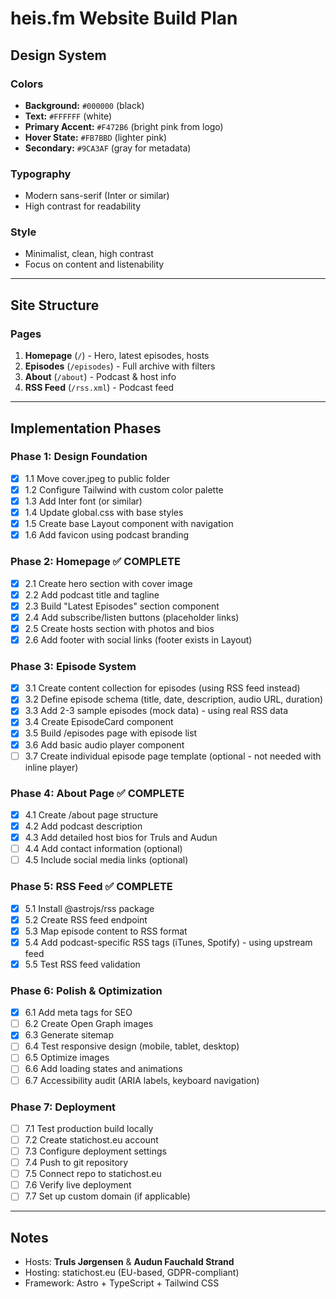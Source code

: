 # heis.fm Website Build Plan

## Design System

### Colors
- **Background:** `#000000` (black)
- **Text:** `#FFFFFF` (white)
- **Primary Accent:** `#F472B6` (bright pink from logo)
- **Hover State:** `#FB7BBD` (lighter pink)
- **Secondary:** `#9CA3AF` (gray for metadata)

### Typography
- Modern sans-serif (Inter or similar)
- High contrast for readability

### Style
- Minimalist, clean, high contrast
- Focus on content and listenability

---

## Site Structure

### Pages
1. **Homepage** (`/`) - Hero, latest episodes, hosts
2. **Episodes** (`/episodes`) - Full archive with filters
3. **About** (`/about`) - Podcast & host info
4. **RSS Feed** (`/rss.xml`) - Podcast feed

---

## Implementation Phases

### Phase 1: Design Foundation

- [x] 1.1 Move cover.jpeg to public folder
- [x] 1.2 Configure Tailwind with custom color palette
- [x] 1.3 Add Inter font (or similar)
- [x] 1.4 Update global.css with base styles
- [x] 1.5 Create base Layout component with navigation
- [x] 1.6 Add favicon using podcast branding

### Phase 2: Homepage ✅ COMPLETE

- [x] 2.1 Create hero section with cover image
- [x] 2.2 Add podcast title and tagline
- [x] 2.3 Build "Latest Episodes" section component
- [x] 2.4 Add subscribe/listen buttons (placeholder links)
- [x] 2.5 Create hosts section with photos and bios
- [x] 2.6 Add footer with social links (footer exists in Layout)

### Phase 3: Episode System

- [x] 3.1 Create content collection for episodes (using RSS feed instead)
- [x] 3.2 Define episode schema (title, date, description, audio URL, duration)
- [x] 3.3 Add 2-3 sample episodes (mock data) - using real RSS data
- [x] 3.4 Create EpisodeCard component
- [x] 3.5 Build /episodes page with episode list
- [x] 3.6 Add basic audio player component
- [ ] 3.7 Create individual episode page template (optional - not needed with inline player)

### Phase 4: About Page ✅ COMPLETE

- [x] 4.1 Create /about page structure
- [x] 4.2 Add podcast description
- [x] 4.3 Add detailed host bios for Truls and Audun
- [ ] 4.4 Add contact information (optional)
- [ ] 4.5 Include social media links (optional)

### Phase 5: RSS Feed ✅ COMPLETE

- [x] 5.1 Install @astrojs/rss package
- [x] 5.2 Create RSS feed endpoint
- [x] 5.3 Map episode content to RSS format
- [x] 5.4 Add podcast-specific RSS tags (iTunes, Spotify) - using upstream feed
- [x] 5.5 Test RSS feed validation

### Phase 6: Polish & Optimization

- [x] 6.1 Add meta tags for SEO
- [ ] 6.2 Create Open Graph images
- [x] 6.3 Generate sitemap
- [ ] 6.4 Test responsive design (mobile, tablet, desktop)
- [ ] 6.5 Optimize images
- [ ] 6.6 Add loading states and animations
- [ ] 6.7 Accessibility audit (ARIA labels, keyboard navigation)

### Phase 7: Deployment

- [ ] 7.1 Test production build locally
- [ ] 7.2 Create statichost.eu account
- [ ] 7.3 Configure deployment settings
- [ ] 7.4 Push to git repository
- [ ] 7.5 Connect repo to statichost.eu
- [ ] 7.6 Verify live deployment
- [ ] 7.7 Set up custom domain (if applicable)

---

## Notes

- Hosts: **Truls Jørgensen** & **Audun Fauchald Strand**
- Hosting: statichost.eu (EU-based, GDPR-compliant)
- Framework: Astro + TypeScript + Tailwind CSS
